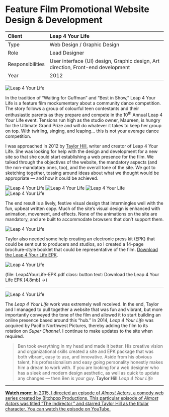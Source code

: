 # Feature Film Promotional Website Design & Development

| Client           | Leap 4 Your Life |
| :--------------- | :--- |
| Type             | Web Design / Graphic Design |
| Role             | Lead Designer |
| Responsibilities | User interface (UI) design, Graphic design, Art direction, Front-end development |
| Year             | 2012 |

![Leap 4 Your Life](../assets/leap-4-your-life-screen.jpg)

In the tradition of “Waiting for Guffman” and “Best in Show,” Leap 4 Your Life is a feature film mockumentary about a community dance competition. The story follows a group of colourful teen contestants and their enthusiastic parents as they prepare and compete in the 10<sup>th</sup> Annual Leap 4 Your Life event. Tensions run high as the studio owner, Maureen, is hungry for the Ultimate Grand Prize and will do whatever it takes to keep her group on top. With twirling, singing, and leaping… this is not your average dance competition.

I was approached in 2012 by [Taylor Hill](https://twitter.com/iamtaylorhill), writer and creator of Leap 4 Your Life. She was looking for help with the design and development for a new site so that she could start establishing a web presence for the film. We talked through the objectives of the website, the mandatory aspects (and the non-mandatory ones, too), and the overall tone of the site. We got to sketching together, tossing around ideas about what we thought would be appropriate — and how it could be achieved.

![Leap 4 Your Life](../assets/leap-4-your-life-design-sketch.jpg)
![Leap 4 Your Life](../assets/leap-4-your-life-redesign-mobile.jpg)
![Leap 4 Your Life](../assets/leap-4-your-life-redesign-desktop.s1.png)
![Leap 4 Your Life](../assets/leap-4-your-life-redesign-desktop.s2.png)

The end result is a lively, festive visual design that intermingles well with the fun, upbeat written copy. Much of the site’s visual design is enhanced with animation, movement, and effects. None of the animations on the site are mandatory, and are built to accommodate browsers that don’t support them.

![Leap 4 Your Life](../assets/leap-4-your-life-animation.gif)

Taylor also needed some help creating an electronic press kit (EPK) that could be sent out to producers and studios, so I created a 14-page brochure-style booklet that could be representative of the film. [Download the Leap 4 Your Life EPK](../assets/Leap4YourLife-EPK.pdf).

![Leap 4 Your Life](../assets/leap-4-your-life-epk.jpg)

(file: Leap4YourLife-EPK.pdf class: button text: Download the Leap 4 Your Life EPK [4.8mb] →)

***

![Leap 4 Your Life](../assets/leap-4-your-life-facebook.png)

The *Leap 4 Your Life* work was extremely well received. In the end, Taylor and I managed to pull together a website that was fun and vibrant, but more importantly conveyed the tone of the film and allowed it to start building an online presence based around this “hub.” In 2014, *Leap 4 Your Life* was acquired by Pacific Northwest Pictures, thereby adding the film to its rotation on *Super Channel*. I continue to make updates to the site when required.

> Ben took everything in my head and made it better. His creative vision and organizational skills created a site and EPK package that was both vibrant, easy to use, and innovative. Aside from his obvious talent, his professionalism and easy going personality honestly makes him a dream to work with. If you are looking for a web designer who has a sleek and modern design aesthetic, as well as quick to update any changes — then Ben is your guy. 
**Taylor Hill**
*Leap 4 Your Life*

***

[**Watch more:** In 2015, I directed an episode of *Almost Actors*, a comedy web series created by Bitchpop Productions. This particular episode of *Almost Actors* was titled “The Indirector,” and starred Taylor Hill as the titular character. You can watch the episode on YouTube.](https://youtu.be/18hjQV8Jd6M)
